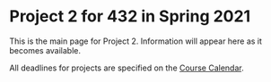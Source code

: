 # Project 2 for 432 in Spring 2021

This is the main page for Project 2. Information will appear here as it becomes available.

All deadlines for projects are specified on the [Course Calendar](https://thomaselove.github.io/432/calendar.html).
